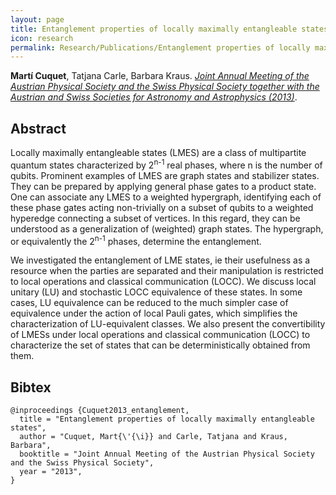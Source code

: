 ```yaml
---
layout: page
title: Entanglement properties of locally maximally entangleable states
icon: research
permalink: Research/Publications/Entanglement properties of locally maximally entangleable states
---
```


**Martí Cuquet**, Tatjana Carle, Barbara Kraus.
_[Joint Annual Meeting of the Austrian Physical Society and the Swiss Physical Society together with the Austrian and Swiss Societies for Astronomy and Astrophysics (2013)](https://inis.iaea.org/search/search.aspx?orig_q=RN:45093114)_.

## Abstract

Locally maximally entangleable states (LMES) are a class of multipartite
quantum states characterized by 2<sup>n-1</sup> real phases, where n is the
number of qubits. Prominent examples of LMES are graph states and stabilizer
states.  They can be prepared by applying general phase gates to a product
state. One can associate any LMES to a weighted hypergraph, identifying each
of these phase gates acting non-trivially on a subset of qubits to a weighted
hyperedge connecting a subset of vertices. In this regard, they can be
understood as a generalization of (weighted) graph states. The hypergraph, or
equivalently the 2<sup>n-1</sup> phases, determine the entanglement.

We investigated the entanglement of LME states, ie their usefulness as a
resource when the parties are separated and their manipulation is restricted
to local operations and classical communication (LOCC). We discuss local
unitary (LU) and stochastic LOCC equivalence of these states. In some cases,
LU equivalence can be reduced to the much simpler case of equivalence under
the action of local Pauli gates, which simplifies the characterization of
LU-equivalent classes. We also present the convertibility of LMESs under local
operations and classical communication (LOCC) to characterize the set of
states that can be deterministically obtained from them.

## Bibtex

~~~
@inproceedings {Cuquet2013_entanglement,
  title = "Entanglement properties of locally maximally entangleable states",
  author = "Cuquet, Mart{\'{\i}} and Carle, Tatjana and Kraus, Barbara",
  booktitle = "Joint Annual Meeting of the Austrian Physical Society and the Swiss Physical Society",
  year = "2013",
}
~~~
